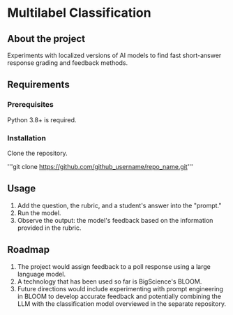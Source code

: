 # Multilabel Classification 

## About the project
Experiments with localized versions of AI models to find fast short-answer response grading and feedback methods.


## Requirements

### Prerequisites
Python 3.8+ is required.

### Installation
Clone the repository.

'''git clone https://github.com/github_username/repo_name.git'''

## Usage

1. Add the question, the rubric, and a student's answer into the "prompt."
2. Run the model.
3. Observe the output: the model's feedback based on the information provided in the rubric.

## Roadmap

1. The project would assign feedback to a poll response using a large language model.
2. A technology that has been used so far is BigScience's BLOOM. 
3. Future directions would include experimenting with prompt engineering in BLOOM to develop accurate feedback and potentially combining the LLM with the classification model overviewed in the separate repository.

